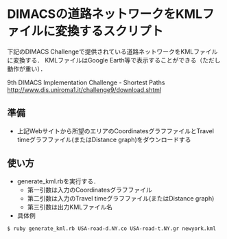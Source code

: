 DIMACSの道路ネットワークをKMLファイルに変換するスクリプト
===================================================

下記のDIMACS Challengeで提供されている道路ネットワークをKMLファイルに変換する．
KMLファイルはGoogle Earth等で表示することができる（ただし動作が重い）．

9th DIMACS Implementation Challenge - Shortest Paths
http://www.dis.uniroma1.it/challenge9/download.shtml


準備
------

* 上記Webサイトから所望のエリアのCoordinatesグラフファイルとTravel timeグラフファイル(またはDistance graph)をダウンロードする

使い方
-------------

* generate_kml.rbを実行する．
  * 第一引数は入力のCoordinatesグラフファイル
  * 第二引数は入力のTravel timeグラフファイル(またはDistance graph)
  * 第三引数は出力KMLファイル名
* 具体例
```
$ ruby generate_kml.rb USA-road-d.NY.co USA-road-t.NY.gr newyork.kml
```

